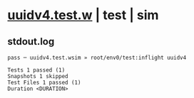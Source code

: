 # [uuidv4.test.w](../../../../../../examples/tests/sdk_tests/util/uuidv4.test.w) | test | sim

## stdout.log
```log
pass ─ uuidv4.test.wsim » root/env0/test:inflight uuidv4

Tests 1 passed (1)
Snapshots 1 skipped
Test Files 1 passed (1)
Duration <DURATION>
```

